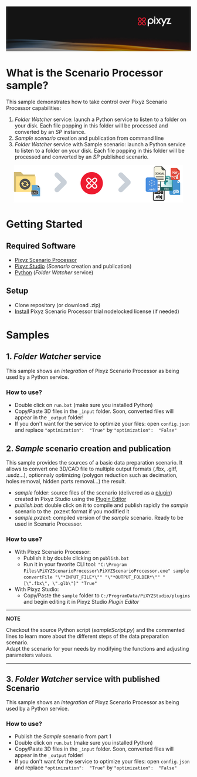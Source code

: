 ![](documentation/banner.png)

# What is the Scenario Processor sample?

This sample demonstrates how to take control over Pixyz Scenario Processor capabilities:
1. *Folder Watcher* service: launch a Python service to listen to a folder on your disk. Each file popping in this folder will be processed and converted by an *SP* instance.
2. *Sample scenario* creation and publication from command line
3. *Folder Watcher* service with Sample scenario: launch a Python service to listen to a folder on your disk. Each file popping in this folder will be processed and converted by an *SP* published scenario.

<p align="center">
    <img src="documentation/folder-watcher.png">
</p>

# Getting Started

## Required Software
* [Pixyz Scenario Processor](https://www.pixyz-software.com/download/)
* [Pixyz Studio](https://www.pixyz-software.com/download/) (*Scenario* creation and publication)
* [Python](https://www.python.org/downloads/) (*Folder Watcher* service)

## Setup
* Clone repository (or download .zip)
* [Install](setup/README.md) Pixyz Scenario Processor trial nodelocked license (if needed)

# Samples

## 1. *Folder Watcher* service
This sample shows an *integration* of Pixyz Scenario Processor as being used by a Python service.

### How to use?
* Double click on `run.bat` (make sure you installed Python)
* Copy/Paste 3D files in the `_input` folder. Soon, converted files will appear in the `_output` folder!
* If you don't want for the service to optimize your files: open `config.json` and replace `"optimization":  "True"` by `"optimization":  "False"`

## 2. *Sample* scenario creation and publication
This sample provides the sources of a basic data preparation scenario. It allows to convert one 3D/CAD file to multiple output formats (.fbx, .gltf, .usdz...), optionnaly optimizing (polygon reduction such as decimation, holes removal, hidden parts removal...) the result.
* *sample* folder: source files of the scenario (delivered as a [plugin](https://pixyz-software.com/documentations/html/2021.1/studio/Plugins.html)) created in Pixyz Studio using the [Plugin Editor](https://www.pixyz-software.com/documentations/html/2021.1/studio/UsingthePluginEditor.html)
* *publish.bat*: double click on it to compile and publish rapidly the *sample* scenario to the .pxzext format if you modified it
* *sample.pxzext*: compiled version of the *sample* scenario. Ready to be used in Scenario Processor.

### How to use?
* With Pixyz Scenario Processor:
    * Publish it by double clicking on `publish.bat`
    * Run it in your favorite CLI tool: `"C:\Program Files\PiXYZScenarioProcessor\PiXYZScenarioProcessor.exe" sample convertFile "\"*INPUT_FILE*\"" "\"*OUTPUT_FOLDER*\"" "[\".fbx\", \".glb\"]" "True"`
* With Pixyz Studio:
    * Copy/Paste the `sample` folder to `C:/ProgramData/PiXYZStudio/plugins` and begin editing it in Pixyz Studio *Plugin Editor*

---
**NOTE**

Checkout the source Python script (*sampleScript.py*) and the commented lines to learn more about the different steps of the data preparation scenario.  
Adapt the scenario for your needs by modifying the functions and adjusting parameters values.

---

## 3. *Folder Watcher* service with published Scenario
This sample shows an *integration* of Pixyz Scenario Processor as being used by a Python service.

### How to use?
* Publish the *Sample* scenario from part 1
* Double click on `run.bat` (make sure you installed Python)
* Copy/Paste 3D files in the `_input` folder. Soon, converted files will appear in the `_output` folder!
* If you don't want for the service to optimize your files: open `config.json` and replace `"optimization":  "True"` by `"optimization":  "False"`

